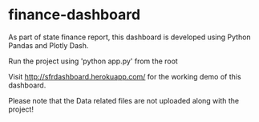 # finance-dashboard
As part of state finance report, this dashboard is developed using Python Pandas and Plotly Dash.

Run the project using 'python app.py' from the root

Visit http://sfrdashboard.herokuapp.com/ for the working demo of this dashboard.

Please note that the Data related files are not uploaded along with the project!
